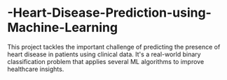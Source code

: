 # -Heart-Disease-Prediction-using-Machine-Learning
This project tackles the important challenge of predicting the presence of heart disease in patients using clinical data. It's a real-world binary classification problem that applies several ML algorithms to improve healthcare insights.
